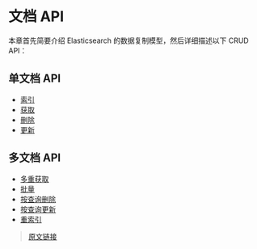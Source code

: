 # 文档 API

本章首先简要介绍 Elasticsearch 的数据复制模型，然后详细描述以下 CRUD API：

## 单文档 API

- [索引](/rest_apis/document_apis/docs_index)
- [获取](/rest_apis/document_apis/get)
- [删除](/rest_apis/document_apis/delete)
- [更新](/rest_apis/document_apis/update)

## 多文档 API

- [多重获取](/rest_apis/document_apis/multi_get)
- [批量](/rest_apis/document_apis/bulk)
- [按查询删除](/rest_apis/document_apis/delete_by_query)
- [按查询更新](/rest_apis/document_apis/update_by_query)
- [重索引](/rest_apis/document_apis/reindex)

> [原文链接](https://www.elastic.co/guide/en/elasticsearch/reference/current/docs.html)
